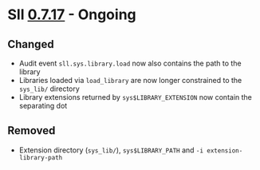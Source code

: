 # Sll [0.7.17] - Ongoing

## Changed

- Audit event `sll.sys.library.load` now also contains the path to the library
- Libraries loaded via `load_library` are now longer constrained to the `sys_lib/` directory
- Library extensions returned by `sys$LIBRARY_EXTENSION` now contain the separating dot

## Removed

- Extension directory (`sys_lib/`), `sys$LIBRARY_PATH` and `-i extension-library-path`

[0.7.17]: https://github.com/sl-lang/sll/compare/sll-v0.7.16...main
